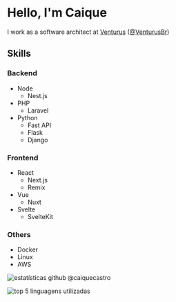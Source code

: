 # Hello, I'm Caique

I work as a software architect at [Venturus](https://www.venturus.org.br) ([@VenturusBr](https://github.com/Venturusbr))

## Skills

### Backend
* Node
  * Nest.js
* PHP
  * Laravel
* Python
  * Fast API
  * Flask
  * Django

### Frontend
* React
  * Next.js
  * Remix
* Vue
  * Nuxt
* Svelte
  * SvelteKit

### Others
* Docker
* Linux
* AWS

![estatísticas github @caiquecastro](https://github-readme-stats.vercel.app/api?username=caiquecastro&show_icons=true&theme=tokyonight&include_all_commits=true&count_private=true&locale=pt-br)  

![top 5 linguagens utilizadas](https://github-readme-stats.vercel.app/api/top-langs/?username=caiquecastro&layout=compact&locale=pt-br)  
